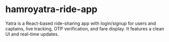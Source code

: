 # hamroyatra-ride-app
Yatra is a React-based ride-sharing app with login/signup for users and captains, live tracking, OTP verification, and fare display. It features a clean UI and real-time updates.
